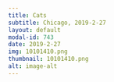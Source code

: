 ```yaml
---
title: Cats
subtitle: Chicago, 2019-2-27
layout: default
modal-id: 743
date: 2019-2-27
img: 10101410.png
thumbnail: 10101410.png
alt: image-alt
---
```

